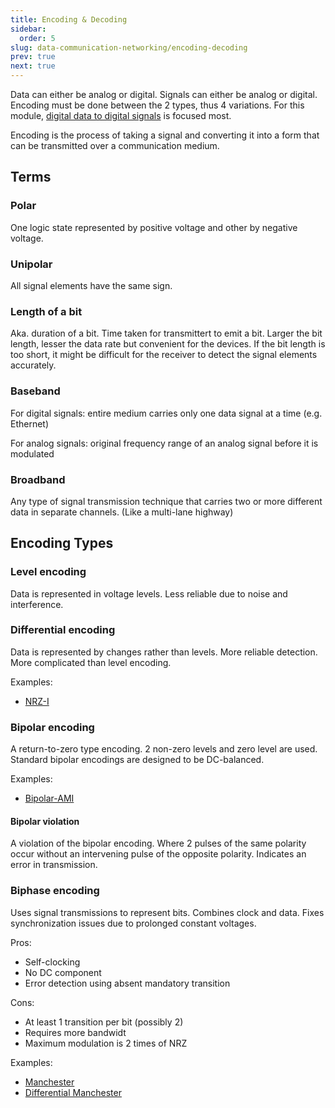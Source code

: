 ```yaml
---
title: Encoding & Decoding
sidebar:
  order: 5
slug: data-communication-networking/encoding-decoding
prev: true
next: true
---
```


Data can either be analog or digital. Signals can either be analog or digital. Encoding must be done between the 2 types, thus 4 variations. For this module, [digital data to digital signals](/data-communication-networking/digital-to-digital) is focused most.

Encoding is the process of taking a signal and converting it into a form that can be transmitted over a communication medium.

## Terms

### Polar

One logic state represented by positive voltage and other by negative voltage.

### Unipolar

All signal elements have the same sign.

### Length of a bit

Aka. duration of a bit. Time taken for transmittert to emit a bit. Larger the bit length, lesser the data rate but convenient for the devices. If the bit length is too short, it might be difficult for the receiver to detect the signal elements accurately.

### Baseband

For digital signals: entire medium carries only one data signal at a time (e.g. Ethernet)

For analog signals: original frequency range of an analog signal before it is modulated

### Broadband

Any type of signal transmission technique that carries two or more different data in separate channels. (Like a multi-lane highway)

## Encoding Types

### Level encoding

Data is represented in voltage levels. Less reliable due to noise and interference.

### Differential encoding

Data is represented by changes rather than levels. More reliable detection. More complicated than level encoding.

Examples:

- [NRZ-I](/data-communication-networking/digital-to-digital#nrz-i)

### Bipolar encoding

A return-to-zero type encoding. 2 non-zero levels and zero level are used. Standard bipolar encodings are designed to be DC-balanced.

Examples:
- [Bipolar-AMI](/data-communication-networking/digital-to-digital#bipolar-ami)

#### Bipolar violation

A violation of the bipolar encoding. Where 2 pulses of the same polarity occur without an intervening pulse of the opposite polarity. Indicates an error in transmission.

### Biphase encoding

Uses signal transmissions to represent bits. Combines clock and data. Fixes synchronization issues due to prolonged constant voltages.

Pros:
- Self-clocking
- No DC component
- Error detection using absent mandatory transition

Cons:
- At least 1 transition per bit (possibly 2)
- Requires more bandwidt
- Maximum modulation is 2 times of NRZ

Examples:
- [Manchester](/data-communication-networking/digital-to-digital#manchester)
- [Differential Manchester](/data-communication-networking/digital-to-digital#differential-manchester)
